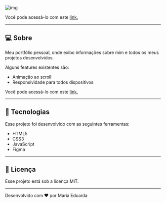 ![img](https://d-araujof.github.io/Portifolio/img/projetos/portifolio.png)

Você pode acessá-lo com este [link.](https://d-araujof.github.io/Portifolio/)

---

## **💻 Sobre**

Meu portfólio pessoal, onde exibo informações sobre mim e todos os meus projetos desenvolvidos.

Alguns features existentes são:

- Animação ao scroll
- Responsividade para todos dispositivos

Você pode acessá-lo com este [link.](https://d-araujof.github.io/Portifolio/)

---

## **🚀 Tecnologias**

Esse projeto foi desenvolvido com as seguintes ferramentas:

- HTML5
- CSS3
- JavaScript
- Figma

---

## **📝 Licença**

Esse projeto está sob a licença MIT.

---

Desenvolvido com ❤️ por Maria Eduarda
